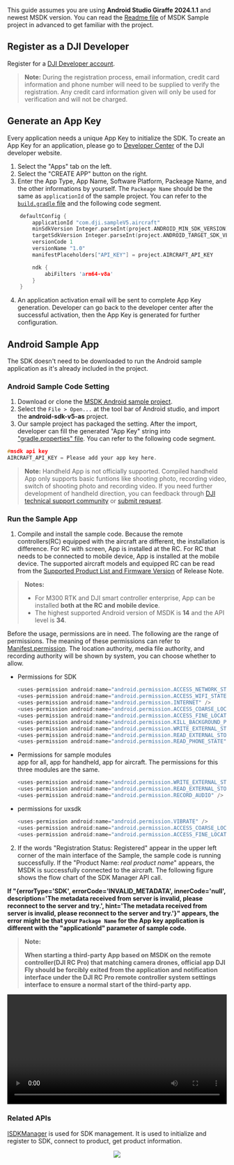 This guide assumes you are using **Android Studio Giraffe 2024.1.1** and newest MSDK version. You can read the [Readme file](https://github.com/dji-sdk/Mobile-SDK-Android-V5/blob/dev-sdk-main/README.md) of MSDK Sample project in advanced to get familiar with the project.

## Register as a DJI Developer

Register for a [DJI Developer account](https://account.dji.com/register?appId=dji_sdk&backUrl=https%3A%2F%2Fdeveloper.dji.com%2Fuser&locale).

> **Note:** During the registration process, email information, credit card information and phone number will need to be supplied to verify the registration. Any credit card information given will only be used for verification and will not be charged.


## Generate an App Key

Every application needs a unique App Key to initialize the SDK. To create an App Key for an application, please go to [Developer Center](https://developer.dji.com/user) of the DJI developer website.

1. Select the "Apps" tab on the left.
2. Select the "CREATE APP" button on the right.
3. Enter the App Type, App Name, Software Platform, Packeage Name, and the other informations by yourself. The `Packeage Name` should be the same as `applicationId` of the sample project. You can refer to the [`build.gradle` file](https://github.com/dji-sdk/Mobile-SDK-Android-V5/blob/dev-sdk-main/SampleCode-V5/android-sdk-v5-sample/build.gradle) and the following code segment.

```c
    defaultConfig {
        applicationId "com.dji.sampleV5.aircraft"
        minSdkVersion Integer.parseInt(project.ANDROID_MIN_SDK_VERSION)
        targetSdkVersion Integer.parseInt(project.ANDROID_TARGET_SDK_VERSION)
        versionCode 1
        versionName "1.0"
        manifestPlaceholders["API_KEY"] = project.AIRCRAFT_API_KEY

        ndk {
            abiFilters 'arm64-v8a'
        }
    }
```

4. An application activation email will be sent to complete App Key generation. Developer can go back to the developer center after the successful activation, then the App Key is generated for further configuration.


## Android Sample App

The SDK doesn't need to be downloaded to run the Android sample application as it's already included in the project.

### Android Sample Code Setting 

1. Download or clone the [MSDK Android sample project](https://github.com/dji-sdk/Mobile-SDK-Android-V5).
2. Select the `File > Open...` at the tool bar of Android studio, and import the **android-sdk-v5-as** project. 
3. Our sample project has packaged the setting. After the import, developer can fill the generated "App Key" string into ["gradle.properties" file](https://github.com/dji-sdk/Mobile-SDK-Android-V5/blob/dev-sdk-main/SampleCode-V5/android-sdk-v5-as/gradle.properties). You can refer to the following code segment.

```c
#msdk api key
AIRCRAFT_API_KEY = Please add your app key here.
``` 

> **Note:** Handheld App is not officially supported. Compiled handheld App only supports basic funtions like shooting photo, recording video, switch of shooting photo and recording video. If you need further development of handheld direction, you can feedback through [DJI technical support community](https://sdk-forum.dji.net/hc/en-us) or [submit request](https://sdk-forum.dji.net/hc/en-us/requests/new).

### Run the Sample App

1. Compile and install the sample code. Because the remote controllers(RC) equipped with the aircraft are different, the installation is difference. For RC with screen, App is installed at the RC. For RC that needs to be connected to mobile device, App is installed at the mobile device. The supported aircraft models and equipped RC can be read from the [Supported Product List and Firmware Version](https://developer.dji.com/doc/mobile-sdk-tutorial/en/) of Release Note.

> **Notes:**
>
> * For M300 RTK and DJI smart controller enterprise, App can be installed **both at the RC and mobile device**.
> * The highest supported Android version of MSDK is **14** and the API level is **34**.

Before the usage, permissions are in need. The following are the range of permissions. The meaning of these permissions can refer to [Manifest.permission](https://developer.android.com/reference/android/Manifest.permission). The location authority, media file authority, and recording authority will be shown by system, you can choose whether to allow.

* Permissions for SDK
  ```c
  <uses-permission android:name="android.permission.ACCESS_NETWORK_STATE" />
  <uses-permission android:name="android.permission.ACCESS_WIFI_STATE" />
  <uses-permission android:name="android.permission.INTERNET" />
  <uses-permission android:name="android.permission.ACCESS_COARSE_LOCATION" />
  <uses-permission android:name="android.permission.ACCESS_FINE_LOCATION" />
  <uses-permission android:name="android.permission.KILL_BACKGROUND_PROCESSES"/>
  <uses-permission android:name="android.permission.WRITE_EXTERNAL_STORAGE"/>
  <uses-permission android:name="android.permission.READ_EXTERNAL_STORAGE" />
  <uses-permission android:name="android.permission.READ_PHONE_STATE" />
  ```

* Permissions for sample modules<br/>app for all, app for handheld, app for aircraft. The permissions for this three modules are the same.
  ```c
  <uses-permission android:name="android.permission.WRITE_EXTERNAL_STORAGE" />
  <uses-permission android:name="android.permission.READ_EXTERNAL_STORAGE" />
  <uses-permission android:name="android.permission.RECORD_AUDIO" />
  ```

* permissions for uxsdk
  ```c
  <uses-permission android:name="android.permission.VIBRATE" />
  <uses-permission android:name="android.permission.ACCESS_COARSE_LOCATION" />
  <uses-permission android:name="android.permission.ACCESS_FINE_LOCATION" />
  ```


2. If the words "Registration Status: Registered" appear in the upper left corner of the main interface of the Sample, the sample code is running successfully. If the "Product Name: *real product name*" appears, the MSDK is successfully connected to the aircraft. The following figure shows the flow chart of the SDK Manager API call.

**If "{errorType='SDK', errorCode='INVALID_METADATA', innerCode='null', description='The metadata received from server is invalid, please reconnect to the server and try.', hint='The metadata received from server is invalid, please reconnect to the server and try.'}" appears, the error might be that your `Package Name` for the App key application is different with the "applicationId" parameter of sample code.**

> **Note:**
>
> **When starting a third-party App based on MSDK on the remote controller(DJI RC Pro) that matching camera drones, official app DJI Fly should be forcibly exited from the application and notification interface under the DJI RC Pro remote controller system settings interface to ensure a normal start of the third-party app.**

<video controls width ="100%">

<source src="https://terra-1-g.djicdn.com/fee90c2e03e04e8da67ea6f56365fc76/SDK%20%E6%96%87%E6%A1%A3/MSDK/5.11.0/DJI%20RC%20Pro_en.mp4">

</video>

### Related APIs

[ISDKManager](https://developer.dji.com/api-reference-v5/android-api/Components/SDKManager/DJISDKManager.html) is used for SDK management. It is used to initialize and register to SDK, connect to product, get product information. 

<div align=center>
<img src="https://terra-1-g.djicdn.com/71a7d383e71a4fb8887a310eb746b47f/msdk/Documentation/v5.5/run-sample-en.png" style="width:auto"/></div>